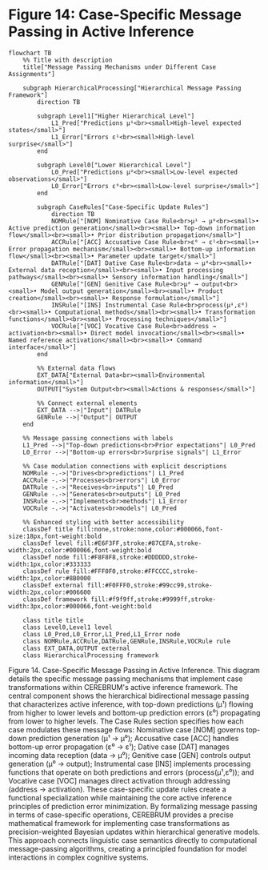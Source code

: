 # Figure 14: Case-Specific Message Passing in Active Inference

```mermaid
flowchart TB
    %% Title with description
    title["Message Passing Mechanisms under Different Case Assignments"]
    
    subgraph HierarchicalProcessing["Hierarchical Message Passing Framework"]
        direction TB
        
        subgraph Level1["Higher Hierarchical Level"]
            L1_Pred["Predictions μ¹<br><small>High-level expected states</small>"]
            L1_Error["Errors ε¹<br><small>High-level surprise</small>"]
        end
        
        subgraph Level0["Lower Hierarchical Level"]
            L0_Pred["Predictions μ⁰<br><small>Low-level expected observations</small>"]
            L0_Error["Errors ε⁰<br><small>Low-level surprise</small>"]
        end
        
        subgraph CaseRules["Case-Specific Update Rules"]
            direction TB
            NOMRule["[NOM] Nominative Case Rule<br>μ¹ → μ⁰<br><small>• Active prediction generation</small><br><small>• Top-down information flow</small><br><small>• Prior distribution propagation</small>"]
            ACCRule["[ACC] Accusative Case Rule<br>ε⁰ → ε¹<br><small>• Error propagation mechanism</small><br><small>• Bottom-up information flow</small><br><small>• Parameter update target</small>"]
            DATRule["[DAT] Dative Case Rule<br>data → μ⁰<br><small>• External data reception</small><br><small>• Input processing pathways</small><br><small>• Sensory information handling</small>"]
            GENRule["[GEN] Genitive Case Rule<br>μ⁰ → output<br><small>• Model output generation</small><br><small>• Product creation</small><br><small>• Response formulation</small>"]
            INSRule["[INS] Instrumental Case Rule<br>process(μ¹,ε⁰)<br><small>• Computational methods</small><br><small>• Transformation functions</small><br><small>• Processing techniques</small>"]
            VOCRule["[VOC] Vocative Case Rule<br>address → activation<br><small>• Direct model invocation</small><br><small>• Named reference activation</small><br><small>• Command interface</small>"]
        end

        %% External data flows
        EXT_DATA["External Data<br><small>Environmental information</small>"]
        OUTPUT["System Output<br><small>Actions & responses</small>"]
        
        %% Connect external elements
        EXT_DATA -->|"Input"| DATRule
        GENRule -->|"Output"| OUTPUT
    end
    
    %% Message passing connections with labels
    L1_Pred -->|"Top-down predictions<br>Prior expectations"| L0_Pred
    L0_Error -->|"Bottom-up errors<br>Surprise signals"| L1_Error
    
    %% Case modulation connections with explicit descriptions
    NOMRule -.->|"Drives<br>predictions"| L1_Pred
    ACCRule -.->|"Processes<br>errors"| L0_Error
    DATRule -.->|"Receives<br>inputs"| L0_Pred
    GENRule -.->|"Generates<br>outputs"| L0_Pred
    INSRule -.->|"Implements<br>methods"| L1_Error
    VOCRule -.->|"Activates<br>models"| L0_Pred
    
    %% Enhanced styling with better accessibility
    classDef title fill:none,stroke:none,color:#000066,font-size:18px,font-weight:bold
    classDef level fill:#E6F3FF,stroke:#87CEFA,stroke-width:2px,color:#000066,font-weight:bold
    classDef node fill:#F8F8F8,stroke:#DDDDDD,stroke-width:1px,color:#333333
    classDef rule fill:#FFF0F0,stroke:#FFCCCC,stroke-width:1px,color:#8B0000
    classDef external fill:#F0FFF0,stroke:#99cc99,stroke-width:2px,color:#006600
    classDef framework fill:#f9f9ff,stroke:#9999ff,stroke-width:3px,color:#000066,font-weight:bold
    
    class title title
    class Level0,Level1 level
    class L0_Pred,L0_Error,L1_Pred,L1_Error node
    class NOMRule,ACCRule,DATRule,GENRule,INSRule,VOCRule rule
    class EXT_DATA,OUTPUT external
    class HierarchicalProcessing framework
```

Figure 14. Case-Specific Message Passing in Active Inference. This diagram details the specific message passing mechanisms that implement case transformations within CEREBRUM's active inference framework. The central component shows the hierarchical bidirectional message passing that characterizes active inference, with top-down predictions (μ¹) flowing from higher to lower levels and bottom-up prediction errors (ε⁰) propagating from lower to higher levels. The Case Rules section specifies how each case modulates these message flows: Nominative case [NOM] governs top-down prediction generation (μ¹ → μ⁰); Accusative case [ACC] handles bottom-up error propagation (ε⁰ → ε¹); Dative case [DAT] manages incoming data reception (data → μ⁰); Genitive case [GEN] controls output generation (μ⁰ → output); Instrumental case [INS] implements processing functions that operate on both predictions and errors (process(μ¹,ε⁰)); and Vocative case [VOC] manages direct activation through addressing (address → activation). These case-specific update rules create a functional specialization while maintaining the core active inference principles of prediction error minimization. By formalizing message passing in terms of case-specific operations, CEREBRUM provides a precise mathematical framework for implementing case transformations as precision-weighted Bayesian updates within hierarchical generative models. This approach connects linguistic case semantics directly to computational message-passing algorithms, creating a principled foundation for model interactions in complex cognitive systems.

